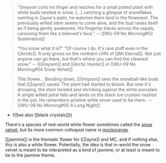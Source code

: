 > "Greyson curls his finger and reaches for a small potted plant with white buds nestled in snow. [...] catching a glimpse of snowflakes swirling in Zayne's palm, he watches them land in the flowerpot. The previously wilted stem seems to come alive, and the bud raises itself as if being gently awakened. His fingertip traces across the sepals, caressing them like a beloved's face."
> -- [[WU-09 No Morning#02 Sustenance]]

> "You know what it is?"
> "Of course I do. It's rare stuff even in the [[Arctic]]. It only grows on the northern cliffs of [[Mt Eternal]]. Not just anyone can go there, but that's where you can find the cleanest snow."
> -- [[Greyson]] and [[Arctic Hunter]] in [[WU-09 No Morning#04 Snow Velvet]]

> This flower...
> Bending down, [[Greyson]] sees the snowball-like buds that [[Zayne]] saved. The plant had started to bloom. But now it's drooping, the stem twisted and shrinking against the white porcelain.
> A single wilted petal falls and lands on the black ice crystals nestled in the pot.
> He remembers pristine white snow used to be there.
> -- [[WU-09 No Morning#05 A Long Night]]
* ((See also [[black crystals]]))


There's a species of real-world white flower sometimes called the [snow velvet](https://plantlust.com/plants/37558/philadelphus-lewisii-snow-velvet/), but its more common colloquial name is [mockorange](https://en.wikipedia.org/wiki/Philadelphus_lewisii).

[[jasmine]] is the thematic flower for [[Zayne]] and MC, and if nothing else, this is also a white flower. Potentially, the idea is that in-world the snow velvet is meant to be interpreted as a kind of jasmine, or at least is meant to tie to the jasmine theme.